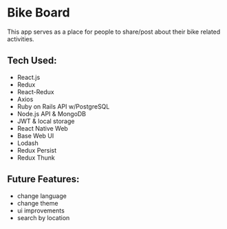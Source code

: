 # Bike Board

This app serves as a place for people to share/post about their bike related activities.

## Tech Used:

- React.js
- Redux
- React-Redux
- Axios
- Ruby on Rails API w/PostgreSQL
- Node.js API & MongoDB
- JWT & local storage
- React Native Web
- Base Web UI
- Lodash
- Redux Persist
- Redux Thunk

## Future Features:

- change language
- change theme
- ui improvements
- search by location
